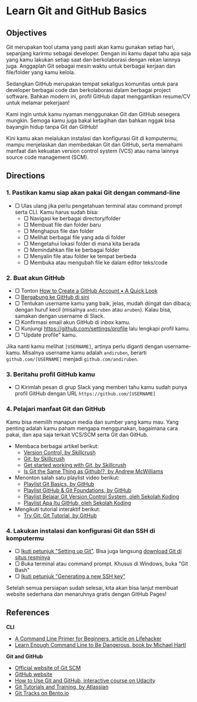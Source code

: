 # Learn Git and GitHub Basics

## Objectives

Git merupakan tool utama yang pasti akan kamu gunakan setiap hari, sepanjang karirmu sebagai developer. Dengan ini kamu dapat tahu apa saja yang kamu lakukan setiap saat dan berkolaborasi dengan rekan lainnya juga. Anggaplah Git sebagai mesin waktu untuk berbagai kerjaan dan file/folder yang kamu kelola.

Sedangkan GitHub merupakan tempat sekaligus komunitas untuk para developer berbagai code dan berkolaborasi dalam berbagai project software. Bahkan modern ini, profil GitHub dapat menggantikan resume/CV untuk melamar pekerjaan!

Kami ingin untuk kamu nyaman menggunakan Git dan GitHub sesegera mungkin. Semoga kamu juga bakal ketagihan dan bahkan nggak bisa bayangin hidup tanpa Git dan GitHub!

Kini kamu akan melalukan instalasi dan konfigurasi Git di komputermu, mampu menjelaskan dan membedakan Git dan GitHub, serta memahami manfaat dan kekuatan version control system (VCS) atau nama lainnya source code management (SCM).

## Directions

### 1. Pastikan kamu siap akan pakai Git dengan command-line

- ▢ Ulas ulang jika perlu pengetahuan terminal atau command prompt serta CLI. Kamu harus sudah bisa:
  - ▢ Navigasi ke berbagai directory/folder
  - ▢ Membuat file dan folder baru
  - ▢ Menghapus file dan folder
  - ▢ Melihat berbagai file yang ada di folder
  - ▢ Mengetahui lokasi folder di mana kita berada
  - ▢ Memindahkan file ke berbagai folder
  - ▢ Menyalin file atau folder ke tempat berbeda
  - ▢ Membuka atau mengubah file ke dalam editor teks/code

### 2. Buat akun GitHub

- ▢ Tonton [How to Create a GitHub Account • A Quick Look](https://www.youtube.com/watch?v=ezxRcdJ8glM)
- ▢ [Bergabung ke GitHub di sini](https://github.com/join)
- ▢ Tentukan username kamu yang baik, jelas, mudah diingat dan dibaca; dengan huruf kecil (misalnya `andiruben` atau `aruben`). Kalau bisa, samakan dengan username di Slack.
- ▢ Konfirmasi email akun GitHub di inbox kamu.
- ▢ Kunjungi <https://github.com/settings/profile> lalu lengkapi profil kamu.
- ▢ "Update profile" kamu.

Jika nanti kamu melihat `[USERNAME]`, artinya perlu diganti dengan username-kamu. Misalnya username kamu adalah `andiruben`, berarti `github.com/[USERNAME]` menjadi `github.com/andiruben`.

### 3. Beritahu profil GitHub kamu

- ▢ Kirimlah pesan di grup Slack yang memberi tahu kamu sudah punya profil GitHub dengan URL `https://github.com/[USERNAME]`

### 4. Pelajari manfaat Git dan GitHub

Kamu bisa memilih manapun media dan sumber yang kamu mau. Yang penting adalah kamu paham mengapa menggunakan, bagaimana cara pakai, dan apa saja terkait VCS/SCM serta Git dan GitHub.

- Membaca berbagai artikel berikut:
  - [Version Control, by Skillcrush](http://skillcrush.com/2013/02/11/version-control)
  - [Git, by Skillcrush](http://skillcrush.com/2013/02/18/git)
  - [Get started working with Git, by Skillcrush](http://skillcrush.com/2013/02/20/get-started-working-with-git)
  - [Is Git the Same Thing as Github!?, by Andrew McWilliams](https://jahya.net/blog/git-vs-github)
- Menonton salah satu playlist video berikut:
  - [Playlist Git Basics, by GitHub](https://www.youtube.com/playlist?list=PLg7s6cbtAD165JTRsXh8ofwRw0PqUnkVH)
  - [Playlist GitHub & Git Foundations, by GitHub](https://www.youtube.com/playlist?list=PLg7s6cbtAD15G8lNyoaYDuKZSKyJrgwB-)
  - [Playlist Belajar Git Version Control System, oleh Sekolah Koding](https://www.youtube.com/playlist?list=PLCZlgfAG0GXATLIO3kp405u6TyFPQ9Kjy)
  - [Playlist Apa Itu GitHub, oleh Sekolah Koding](https://www.youtube.com/playlist?list=PLCZlgfAG0GXCtwnagWsUzZum1CFZYqrB5)
- Mengikuti tutorial interaktif berikut:
  - [Try Git: Git Tutorial, by GitHub](http://try.github.io)

### 4. Lakukan instalasi dan konfigurasi Git dan SSH di komputermu

- ▢ [Ikuti petunjuk "Setting up Git"](https://help.github.com/articles/set-up-git/#setting-up-git). Bisa juga langsung [download Git di situs resminya](https://git-scm.com/downloads)
- ▢ Buka terminal atau command prompt. Khusus di Windows, buka "Git Bash"
- ▢ [Ikuti petunjuk "Generating a new SSH key"](https://help.github.com/articles/generating-a-new-ssh-key-and-adding-it-to-the-ssh-agent/#generating-a-new-ssh-key)

Setelah semua persiapan sudah selesai, kita akan bisa lanjut membuat website sederhana dan menaruhnya gratis dengan GitHub Pages!

## References

**CLI**

- [A Command Line Primer for Beginners, article on Lifehacker](http://lifehacker.com/5633909/who-needs-a-mouse-learn-to-use-the-command-line-for-almost-anything)
- [Learn Enough Command Line to Be Dangerous, book by Michael Hartl](https://learnenough.com/command-line-tutorial)

**Git and GitHub**

- [Official website of Git SCM](https://git-scm.com)
- [GitHub website](https://github.com)
- [How to Use Git and GitHub, interactive course on Udacity](https://www.udacity.com/course/how-to-use-git-and-github--ud775)
- [Git Tutorials and Training, by Atlassian](https://www.atlassian.com/git/tutorials)
- [Git Tracks on Bento.io](https://bento.io/git)

